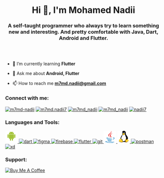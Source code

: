 <h1 align="center">Hi 👋, I'm Mohamed Nadii</h1>
<h3 align="center">A self-taught programmer who always try to learn something new and interesting. And pretty comfortable with Java, Dart, Android and Flutter.</h3><br><br>

- 🌱 I’m currently learning **Flutter**

- 💬 Ask me about **Android, Flutter**

- 📫 How to reach me **m7md.nadii@gmail.com**

<h3 align="left">Connect with me:</h3>
<p align="left">
<a href="https://linkedin.com/in/m7md-nadii" target="blank"><img align="center" src="https://cdn.jsdelivr.net/npm/simple-icons@3.0.1/icons/linkedin.svg" alt="m7md-nadii" height="30" width="40" /></a>
<a href="https://fb.com/m7md.nadii7" target="blank"><img align="center" src="https://cdn.jsdelivr.net/npm/simple-icons@3.0.1/icons/facebook.svg" alt="m7md.nadii7" height="30" width="40" /></a>
<a href="https://instagram.com/m7md_nadii" target="blank"><img align="center" src="https://cdn.jsdelivr.net/npm/simple-icons@3.0.1/icons/instagram.svg" alt="m7md_nadii" height="30" width="40" /></a>
<a href="https://dribbble.com/m7md_nadii" target="blank"><img align="center" src="https://cdn.jsdelivr.net/npm/simple-icons@3.0.1/icons/dribbble.svg" alt="m7md_nadii" height="30" width="40" /></a>
<a href="https://www.leetcode.com/nadii7" target="blank"><img align="center" src="https://cdn.jsdelivr.net/npm/simple-icons@3.0.1/icons/leetcode.svg" alt="nadii7" height="30" width="40" /></a>
</p>

<h3 align="left">Languages and Tools:</h3>
<p align="left"> <a href="https://developer.android.com" target="_blank"> <img src="https://raw.githubusercontent.com/devicons/devicon/master/icons/android/android-original-wordmark.svg" alt="android" width="40" height="40"/> </a> <a href="https://dart.dev" target="_blank"> <img src="https://www.vectorlogo.zone/logos/dartlang/dartlang-icon.svg" alt="dart" width="40" height="40"/> </a> <a href="https://www.figma.com/" target="_blank"> <img src="https://www.vectorlogo.zone/logos/figma/figma-icon.svg" alt="figma" width="40" height="40"/> </a> <a href="https://firebase.google.com/" target="_blank"> <img src="https://www.vectorlogo.zone/logos/firebase/firebase-icon.svg" alt="firebase" width="40" height="40"/> </a> <a href="https://flutter.dev" target="_blank"> <img src="https://www.vectorlogo.zone/logos/flutterio/flutterio-icon.svg" alt="flutter" width="40" height="40"/> </a> <a href="https://git-scm.com/" target="_blank"> <img src="https://www.vectorlogo.zone/logos/git-scm/git-scm-icon.svg" alt="git" width="40" height="40"/> </a> <a href="https://www.java.com" target="_blank"> <img src="https://raw.githubusercontent.com/devicons/devicon/master/icons/java/java-original.svg" alt="java" width="40" height="40"/> </a> <a href="https://www.linux.org/" target="_blank"> <img src="https://raw.githubusercontent.com/devicons/devicon/master/icons/linux/linux-original.svg" alt="linux" width="40" height="40"/> </a> <a href="https://postman.com" target="_blank"> <img src="https://www.vectorlogo.zone/logos/getpostman/getpostman-icon.svg" alt="postman" width="40" height="40"/> </a> <a href="https://www.adobe.com/products/xd.html" target="_blank"> <img src="https://cdn.worldvectorlogo.com/logos/adobe-xd.svg" alt="xd" width="40" height="40"/> </a> </p>

<h3 align="left">Support:</h3>
<p><a href="https://www.buymeacoffee.com/nadii7" target="_blank"><img src="https://cdn.buymeacoffee.com/buttons/v2/arial-yellow.png" alt="Buy Me A Coffee" style="height: 60px !important;width: 217px !important;" ></a></p><br><br>



